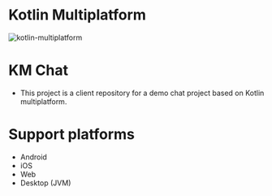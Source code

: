 # Kotlin Multiplatform
![kotlin-multiplatform](https://github.com/ColaGom/km-chat-client/assets/5292978/a0a6a66b-d8fc-4e34-b013-e3fb9c061485)

# KM Chat
- This project is a client repository for a demo chat project based on Kotlin multiplatform.

# Support platforms
- Android
- iOS
- Web
- Desktop (JVM)
